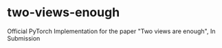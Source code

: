 # two-views-enough
Official PyTorch Implementation for the paper "Two views are enough", In Submission
